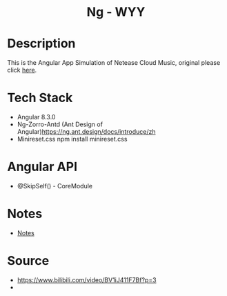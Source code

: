 <h1 align='center'>Ng - WYY</h1>

# Description
This is the Angular App Simulation of Netease Cloud Music, original please click [here](https://music.163.com/).

# Tech Stack
- Angular 8.3.0
- Ng-Zorro-Antd (Ant Design of Angular)https://ng.ant.design/docs/introduce/zh
- Minireset.css npm install minireset.css


# Angular API
- @SkipSelf() - CoreModule


# Notes
- [Notes](https://github.com/puddlejumper26/ng-wyy/issues/1)


# Source
- https://www.bilibili.com/video/BV1iJ411F7Bf?p=3
-